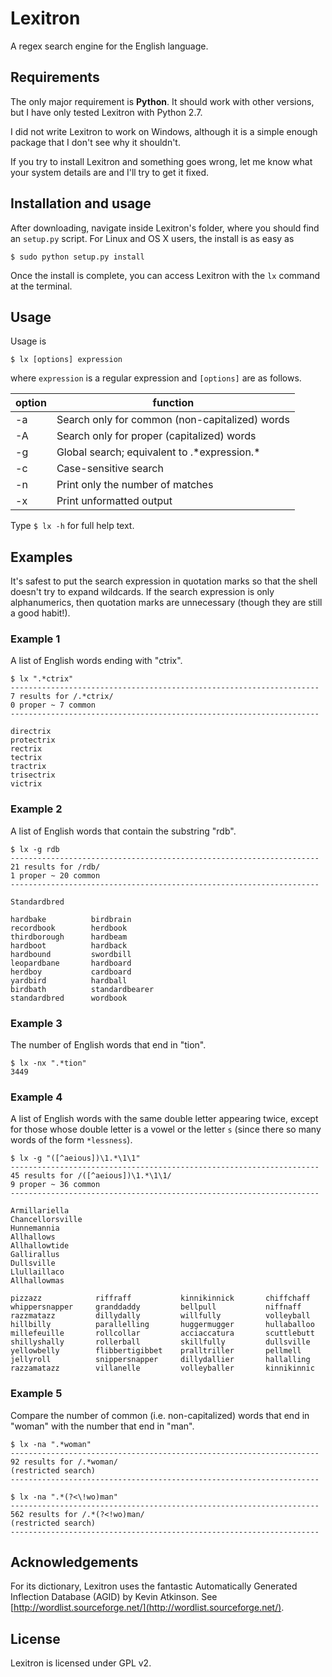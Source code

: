 Lexitron
==============================================================================

A regex search engine for the English language.


Requirements
------------------------------------------------------------------------------

The only major requirement is **Python**. It should work with other versions,
but I have only tested Lexitron with Python 2.7.

I did not write Lexitron to work on Windows, although it is a simple enough
package that I don't see why it shouldn't.

If you try to install Lexitron and something goes wrong, let me know what your
system details are and I'll try to get it fixed.


Installation and usage
------------------------------------------------------------------------------
After downloading, navigate inside Lexitron's folder, where you should find an
`setup.py` script. For Linux and OS X users, the install is as easy as
```
$ sudo python setup.py install
```
Once the install is complete, you can access Lexitron with the `lx` command at
the terminal.

## Usage

Usage is

```
$ lx [options] expression
```

where `expression` is a regular expression and `[options]` are as follows.

 option | function
--------|-------------------------------------------------
   -a   | Search only for common (non-capitalized) words
   -A   | Search only for proper (capitalized) words
   -g   | Global search; equivalent to  .\*expression.\*
   -c   | Case-sensitive search
   -n   | Print only the number of matches
   -x   | Print unformatted output

Type `$ lx -h` for full help text.

## Examples

It's safest to put the search expression in quotation marks so that the shell
doesn't try to expand wildcards. If the search expression is only
alphanumerics, then quotation marks are unnecessary (though they are still a
good habit!).

### Example 1
A list of English words ending with "ctrix".
```
$ lx ".*ctrix"
---------------------------------------------------------------------
7 results for /.*ctrix/
0 proper ~ 7 common
---------------------------------------------------------------------

directrix
protectrix
rectrix
tectrix
tractrix
trisectrix
victrix
```

### Example 2
A list of English words that contain the substring "rdb".
```
$ lx -g rdb
---------------------------------------------------------------------
21 results for /rdb/
1 proper ~ 20 common
---------------------------------------------------------------------

Standardbred

hardbake          birdbrain
recordbook        herdbook
thirdborough      hardbeam
hardboot          hardback
hardbound         swordbill
leopardbane       hardboard
herdboy           cardboard
yardbird          hardball
birdbath          standardbearer
standardbred      wordbook
```

### Example 3
The number of English words that end in "tion".
```
$ lx -nx ".*tion"
3449
```

### Example 4
A list of English words with the same double letter appearing twice, except
for those whose double letter is a vowel or the letter `s` (since there so
many words of the form `*lessness`).
```
$ lx -g "([^aeious])\1.*\1\1"
---------------------------------------------------------------------
45 results for /([^aeious])\1.*\1\1/
9 proper ~ 36 common
---------------------------------------------------------------------

Armillariella
Chancellorsville
Hunnemannia
Allhallows
Allhallowtide
Gallirallus
Dullsville
Llullaillaco
Allhallowmas

pizzazz            riffraff           kinnikinnick       chiffchaff
whippersnapper     granddaddy         bellpull           niffnaff
razzmatazz         dillydally         willfully          volleyball
hillbilly          parallelling       huggermugger       hullaballoo
millefeuille       rollcollar         acciaccatura       scuttlebutt
shillyshally       rollerball         skillfully         dullsville
yellowbelly        flibbertigibbet    pralltriller       pellmell
jellyroll          snippersnapper     dillydallier       hallalling
razzamatazz        villanelle         volleyballer       kinnikinnic
```

### Example 5
Compare the number of common (i.e. non-capitalized) words that end in "woman"
with the number that end in "man".
```
$ lx -na ".*woman"
---------------------------------------------------------------------
92 results for /.*woman/
(restricted search)
---------------------------------------------------------------------

$ lx -na ".*(?<\!wo)man"
---------------------------------------------------------------------
562 results for /.*(?<!wo)man/
(restricted search)
---------------------------------------------------------------------
```


Acknowledgements
------------------------------------------------------------------------------
For its dictionary, Lexitron uses the fantastic Automatically Generated
Inflection Database (AGID) by Kevin Atkinson. See
[http://wordlist.sourceforge.net/](http://wordlist.sourceforge.net/).


License
------------------------------------------------------------------------------
Lexitron is licensed under GPL v2.
